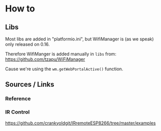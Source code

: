 # How to

## Libs

Most libs are added in "platformio.ini", but WifiManager is (as we speak) only released on 0.16.

Therefore WifiManger is added manually in `libs` from:
https://github.com/tzapu/WiFiManager

Cause we're using the `wm.getWebPortalActive()` function.

## Sources / Links

### Reference

### IR Control

https://github.com/crankyoldgit/IRremoteESP8266/tree/master/examples
